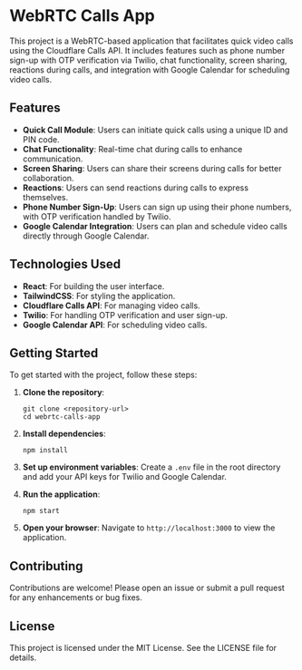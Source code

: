 # WebRTC Calls App

This project is a WebRTC-based application that facilitates quick video calls using the Cloudflare Calls API. It includes features such as phone number sign-up with OTP verification via Twilio, chat functionality, screen sharing, reactions during calls, and integration with Google Calendar for scheduling video calls.

## Features

- **Quick Call Module**: Users can initiate quick calls using a unique ID and PIN code.
- **Chat Functionality**: Real-time chat during calls to enhance communication.
- **Screen Sharing**: Users can share their screens during calls for better collaboration.
- **Reactions**: Users can send reactions during calls to express themselves.
- **Phone Number Sign-Up**: Users can sign up using their phone numbers, with OTP verification handled by Twilio.
- **Google Calendar Integration**: Users can plan and schedule video calls directly through Google Calendar.

## Technologies Used

- **React**: For building the user interface.
- **TailwindCSS**: For styling the application.
- **Cloudflare Calls API**: For managing video calls.
- **Twilio**: For handling OTP verification and user sign-up.
- **Google Calendar API**: For scheduling video calls.

## Getting Started

To get started with the project, follow these steps:

1. **Clone the repository**:
   ```
   git clone <repository-url>
   cd webrtc-calls-app
   ```

2. **Install dependencies**:
   ```
   npm install
   ```

3. **Set up environment variables**:
   Create a `.env` file in the root directory and add your API keys for Twilio and Google Calendar.

4. **Run the application**:
   ```
   npm start
   ```

5. **Open your browser**:
   Navigate to `http://localhost:3000` to view the application.

## Contributing

Contributions are welcome! Please open an issue or submit a pull request for any enhancements or bug fixes.

## License

This project is licensed under the MIT License. See the LICENSE file for details.